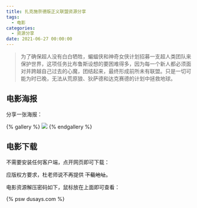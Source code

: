```yaml
---
title: 扎克施奈德版正义联盟资源分享
tags:
  - 电影
categories:
  - 资源分享
date: 2021-06-27 00:00:00
---
```


> 为了确保超人没有白白牺牲，蝙蝠侠和神奇女侠计划招募一支超人类团队来保护世界，这项任务比布鲁斯设想的要困难得多，因为每一个新人都必须面对并跨越自己过去的心魔，团结起来，最终形成前所未有联盟。只是一切可能为时已晚，无法从荒原狼、狄萨德和达克赛德的计划中拯救地球。

<!-- more -->

## 电影海报

分享一张海报：

{% gallery %}
![](https://cdn.dusays.com/2021/06/356-1.jpg)
{% endgallery %}

## 电影下载

不需要安装任何客户端，点开网页即可下载：

应版权方要求，杜老师说不再提供 ~~下载地址~~。

电影资源解压密码如下，鼠标放在上面即可查看：

{% psw dusays.com %}
